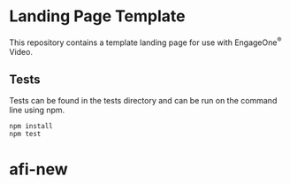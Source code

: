 # Landing Page Template

This repository contains a template landing page for use with EngageOne<sup>&reg;</sup> Video.

## Tests
Tests can be found in the tests directory and can be run on the command line using npm.

```
npm install
npm test
```
# afi-new
